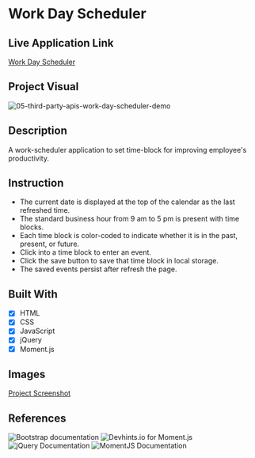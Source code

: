 # Work Day Scheduler

## Live Application Link

[Work Day Scheduler](https://tringuyen1086.github.io/work-scheduler-ultimate/)

## Project Visual

![05-third-party-apis-work-day-scheduler-demo](https://user-images.githubusercontent.com/77648727/109749055-cbd15c00-7b8e-11eb-8094-1444b7ff92f4.gif)

## Description
A work-scheduler application to set time-block for improving employee's productivity.

## Instruction
- The current date is displayed at the top of the calendar as the last refreshed time.
- The standard business hour from 9 am to 5 pm is present with time blocks.
- Each time block is color-coded to indicate whether it is in the past, present, or future.
- Click into a time block to enter an event.
- Click the save button to save that time block in local storage.
- The saved events persist after refresh the page.

## Built With
- [x] HTML
- [x] CSS
- [x] JavaScript
- [x] jQuery
- [x] Moment.js

## Images

[Project Screenshot](./assets/launch-page.png)


## References

![Bootstrap documentation](https://getbootstrap.com/docs/4.3/layout/grid/)
![Devhints.io for Moment.js](https://devhints.io/moment)
![jQuery Documentation](https://learn.jquery.com/using-jquery-core/document-ready/) 
![MomentJS Documentation](https://momentjs.com/)    
 
   
   
